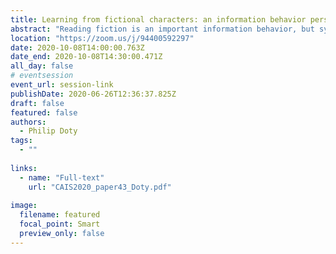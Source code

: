 ```yaml
---
title: Learning from fictional characters: an information behavior perspective
abstract: "Reading fiction is an important information behavior, but systematic study in our field about fiction has been sparse. This paper is part of continuing research about how fiction is informative. It reviews work about the ontological status of literary characters and how they can affect and inform us, especially in creating and contesting social boundaries, based in part on a small empirical study (n=8) of adult readers’ reading as adolescents. Such work helps us to understand important elements of people’s information behavior too often ignored."
location: "https://zoom.us/j/94400592297"
date: 2020-10-08T14:00:00.763Z
date_end: 2020-10-08T14:30:00.471Z
all_day: false
# eventsession
event_url: session-link
publishDate: 2020-06-26T12:36:37.825Z
draft: false
featured: false
authors:
  - Philip Doty
tags:
  - ""
  
links:
  - name: "Full-text"
    url: "CAIS2020_paper43_Doty.pdf"
    
image:
  filename: featured
  focal_point: Smart
  preview_only: false
---
```

